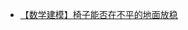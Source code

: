 
- [【数学建模】椅子能否在不平的地面放稳](http://blog.luoyuanhang.com/2016/01/03/%E3%80%90%E6%95%B0%E5%AD%A6%E6%A8%A1%E5%9E%8B%E3%80%91%E6%A4%85%E5%AD%90%E8%83%BD%E5%9C%A8%E4%B8%8D%E5%B9%B3%E7%9A%84%E5%9C%B0%E9%9D%A2%E4%B8%8A%E6%94%BE%E5%B9%B3%E5%90%97%EF%BC%9F%EF%BC%881%EF%BC%89/)
